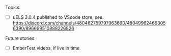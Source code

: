 Topics:

- [ ] uELS 3.0.4 published to VScode store, see: https://discord.com/channels/480462759797063690/480499624663056390/896699510888226826

Future stories:

- [ ] EmberFest videos, if live in time
